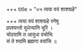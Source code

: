 +++
title = "०५ त्वया वयं शाशद्महे"

+++
त्वया वयं शाशद्महे रणेषु  
प्रपश्यन्तो युधेन्यानि भूरि ।  
चोदयामि त आयुधा वचोभिः  
सं ते श्यामि ब्रह्मणा वयांसि ॥